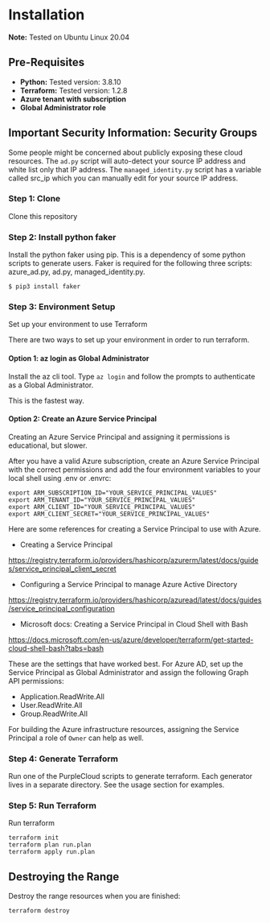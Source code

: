 # Installation
**Note:**  Tested on Ubuntu Linux 20.04 

## Pre-Requisites
 
* **Python:** Tested version:  3.8.10
* **Terraform:**  Tested version:  1.2.8 
* **Azure tenant with subscription**
* **Global Administrator role**

## Important Security Information:  Security Groups
Some people might be concerned about publicly exposing these cloud resources.  The ```ad.py``` script will auto-detect your source IP address and white list only that IP address.  The ```managed_identity.py``` script has a variable called src_ip which you can manually edit for your source IP address.  

### Step 1: Clone
Clone this repository

### Step 2: Install python faker 

Install the python faker using pip.  This is a dependency of some python scripts to generate users.  Faker is required for the following three scripts:  azure_ad.py, ad.py, managed_identity.py.

```$ pip3 install faker```

### Step 3: Environment Setup

Set up your environment to use Terraform

There are two ways to set up your environment in order to run terraform.

#### Option 1:  az login as Global Administrator
Install the az cli tool.  Type ```az login``` and follow the prompts to authenticate as a Global Administrator.

This is the fastest way.

#### Option 2:  Create an Azure Service Principal

Creating an Azure Service Principal and assigning it permissions is educational, but slower.

After you have a valid Azure subscription, create an Azure Service Principal with the correct permissions and add the four environment variables to your local shell using .env or .envrc:

```
export ARM_SUBSCRIPTION_ID="YOUR_SERVICE_PRINCIPAL_VALUES"
export ARM_TENANT_ID="YOUR_SERVICE_PRINCIPAL_VALUES"
export ARM_CLIENT_ID="YOUR_SERVICE_PRINCIPAL_VALUES"
export ARM_CLIENT_SECRET="YOUR_SERVICE_PRINCIPAL_VALUES"
```

Here are some references for creating a Service Principal to use with Azure.

* Creating a Service Principal

https://registry.terraform.io/providers/hashicorp/azurerm/latest/docs/guides/service_principal_client_secret

* Configuring a Service Principal to manage Azure Active Directory

https://registry.terraform.io/providers/hashicorp/azuread/latest/docs/guides/service_principal_configuration

* Microsoft docs:  Creating a Service Principal in Cloud Shell with Bash

https://docs.microsoft.com/en-us/azure/developer/terraform/get-started-cloud-shell-bash?tabs=bash

These are the settings that have worked best.  For Azure AD, set up the Service Principal as Global Administrator and assign the following Graph API permissions:

- Application.ReadWrite.All
- User.ReadWrite.All
- Group.ReadWrite.All

For building the Azure infrastructure resources, assigning the Service Principal a role of ```Owner``` can help as well.

### Step 4: Generate Terraform  

Run one of the PurpleCloud scripts to generate terraform.  Each generator lives in a separate directory.  See the usage section for examples.
 
### Step 5: Run Terraform
  
Run terraform 
```
terraform init
terraform plan run.plan
terraform apply run.plan
```

## Destroying the Range

Destroy the range resources when you are finished:
```
terraform destroy
```

